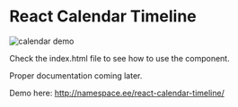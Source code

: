 # React Calendar Timeline

![calendar demo](https://raw.githubusercontent.com/namespace-ee/react-calendar-timeline/master/doc/demo.gif)

Check the index.html file to see how to use the component.

Proper documentation coming later.

Demo here: http://namespace.ee/react-calendar-timeline/
